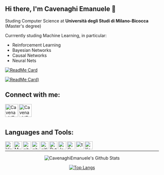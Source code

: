 ## Hi there, I'm Cavenaghi Emanuele 👋

Studing Computer Science at **Università degli Studi di Milano-Bicocca** (Master's degree)

Currrently studing Machine Learning, in particular:

* Reinforcement Learning
* Bayesian Networks
* Causal Networks
* Neural Nets

[![ReadMe Card](https://github-readme-stats.vercel.app/api/pin/?username=CavenaghiEmanuele&repo=REILLY&hide_border=true&theme=great-gatsby)](https://github.com/CavenaghiEmanuele/REILLY/github-readme-stats)

[![ReadMe Card](https://github-readme-stats.vercel.app/api/pin/?username=madlabunimib&repo=MADBayes&hide_border=true&theme=great-gatsby))](https://github.com/madlabunimib/MADBayes/github-readme-stats)

## Connect with me:

[<img align="left" alt="CavenaghiEmanuele | LinkedIn" width="42px" src="https://cdn.jsdelivr.net/npm/simple-icons@v3/icons/linkedin.svg" />][linkedin]
[<img align="left" alt="CavenaghiEmanuele | facebook" width="42px" src="https://cdn.jsdelivr.net/npm/simple-icons@v3/icons/facebook.svg" />][facebook]


<br/>
<br/>
<br/>

## Languages and Tools:

[<img align="left" alt="Visual Studio Code" width="26px" src="https://cdn.jsdelivr.net/npm/simple-icons@v3/icons/visualstudio.svg" />][visualstudiocode]

[<img align="left" alt="MySQL" width="26px" src="https://cdn.jsdelivr.net/npm/simple-icons@v3/icons/mysql.svg" />][mysql]

[<img align="left" alt="git" width="26px" src="https://cdn.jsdelivr.net/npm/simple-icons@v3/icons/git.svg" />][git]

[<img align="left" alt="github" width="26px" src="https://cdn.jsdelivr.net/npm/simple-icons@v3/icons/github.svg" />][github]

[<img align="left" alt="gitlab" width="26px" src="https://cdn.jsdelivr.net/npm/simple-icons@v3/icons/gitlab.svg" />][gitlab]

[<img align="left" alt="Python" width="26px" src="https://cdn.jsdelivr.net/npm/simple-icons@v3/icons/python.svg" />][python]


[<img align="left" alt="Java" width="26px" src="https://cdn.jsdelivr.net/npm/simple-icons@v3/icons/java.svg" />][java]

[<img align="left" alt="C" width="26px" src="https://cdn.jsdelivr.net/npm/simple-icons@v3/icons/c.svg" />][c]

[<img align="left" alt="tensorflow" width="26px" src="https://cdn.jsdelivr.net/npm/simple-icons@v3/icons/tensorflow.svg" />][tensorflow]

[<img align="left" alt="Keras" width="26px" src="https://cdn.jsdelivr.net/npm/simple-icons@v3/icons/keras.svg" />][keras]


<br />


---
<center>
<img alt="CavenaghiEmanuele's Github Stats" src="https://github-readme-stats.vercel.app/api?username=CavenaghiEmanuele&show_icons=true&hide_border=true&theme=vue" />

[![Top Langs](https://github-readme-stats.vercel.app/api/top-langs/?username=CavenaghiEmanuele)](https://github.com/CavenaghiEmanuele/github-readme-stats)
</center>

[linkedin]: https://www.linkedin.com/in/emanuele-cavenaghi-59b53a121
[facebook]: https://www.facebook.com/emanuele.cavenaghi

[visualstudiocode]: https://code.visualstudio.com/
[sql]: https://www.w3schools.com/sql/
[mysql]: https://www.mysql.com/it/
[git]: https://git-scm.com/
[github]: https://github.com/
[gitlab]: https://gitlab.com/
[tensorflow]: https://www.tensorflow.org/
[keras]: https://keras.io/

[python]: https://www.python.org/
[java]: https://www.java.com/it/
[c]: https://en.wikipedia.org/wiki/C--